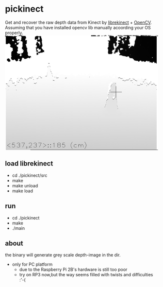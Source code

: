 # pickinect
Get and recover the raw depth data from Kinect by [librekinect](https://github.com/xxorde/librekinect) + [OpenCV](http://opencv.org/).   
Assuming that you have installed opencv lib manually acoording your OS properly.
![gif](result.gif)


## load librekinect
- cd ./pickinect/src
- make
- make unload
- make load

## run
- cd ./pickinect
- make
- ./main


## about
the binary will generate grey scale depth-image in the dir.
- only for PC platform
    - due to the Raspberry Pi 2B's hardware is still too poor
    - try on RP3 now,but the way seems filled with twists and difficulties :'-(
